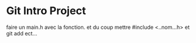 # Git Intro Project

faire un main.h avec la fonction.
et du coup mettre #include <..nom...h>
et git add ect...
